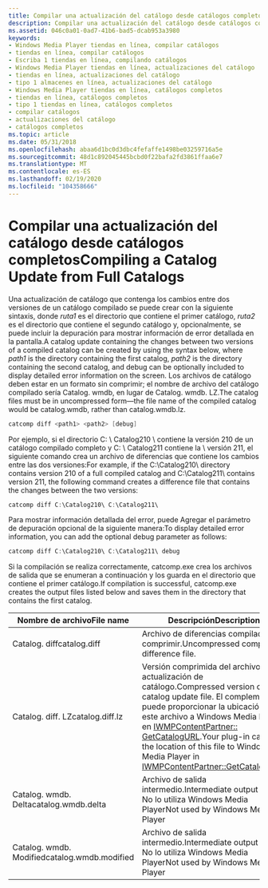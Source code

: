 ```yaml
---
title: Compilar una actualización del catálogo desde catálogos completos
description: Compilar una actualización del catálogo desde catálogos completos
ms.assetid: 046c0a01-0ad7-41b6-bad5-dcab953a3980
keywords:
- Windows Media Player tiendas en línea, compilar catálogos
- tiendas en línea, compilar catálogos
- Escriba 1 tiendas en línea, compilando catálogos
- Windows Media Player tiendas en línea, actualizaciones del catálogo
- tiendas en línea, actualizaciones del catálogo
- tipo 1 almacenes en línea, actualizaciones del catálogo
- Windows Media Player tiendas en línea, catálogos completos
- tiendas en línea, catálogos completos
- tipo 1 tiendas en línea, catálogos completos
- compilar catálogos
- actualizaciones del catálogo
- catálogos completos
ms.topic: article
ms.date: 05/31/2018
ms.openlocfilehash: abaa6d1bc0d3dbc4fefaffe1498be03259716a5e
ms.sourcegitcommit: 48d1c892045445bcbd0f22bafa2fd3861ffaa6e7
ms.translationtype: MT
ms.contentlocale: es-ES
ms.lasthandoff: 02/19/2020
ms.locfileid: "104358666"
---
```

# <a name="compiling-a-catalog-update-from-full-catalogs"></a><span data-ttu-id="757e2-115">Compilar una actualización del catálogo desde catálogos completos</span><span class="sxs-lookup"><span data-stu-id="757e2-115">Compiling a Catalog Update from Full Catalogs</span></span>

<span data-ttu-id="757e2-116">Una actualización de catálogo que contenga los cambios entre dos versiones de un catálogo compilado se puede crear con la siguiente sintaxis, donde *ruta1* es el directorio que contiene el primer catálogo, *ruta2* es el directorio que contiene el segundo catálogo y, opcionalmente, se puede incluir la depuración para mostrar información de error detallada en la pantalla.</span><span class="sxs-lookup"><span data-stu-id="757e2-116">A catalog update containing the changes between two versions of a compiled catalog can be created by using the syntax below, where *path1* is the directory containing the first catalog, *path2* is the directory containing the second catalog, and debug can be optionally included to display detailed error information on the screen.</span></span> <span data-ttu-id="757e2-117">Los archivos de catálogo deben estar en un formato sin comprimir; el nombre de archivo del catálogo compilado sería Catalog. wmdb, en lugar de Catalog. wmdb. LZ.</span><span class="sxs-lookup"><span data-stu-id="757e2-117">The catalog files must be in uncompressed form—the file name of the compiled catalog would be catalog.wmdb, rather than catalog.wmdb.lz.</span></span>


```C++
catcomp diff <path1> <path2> [debug]
```



<span data-ttu-id="757e2-118">Por ejemplo, si el directorio C: \\ Catalog210 \\ contiene la versión 210 de un catálogo compilado completo y C: \\ Catalog211 contiene la \\ versión 211, el siguiente comando crea un archivo de diferencias que contiene los cambios entre las dos versiones:</span><span class="sxs-lookup"><span data-stu-id="757e2-118">For example, if the C:\\Catalog210\\ directory contains version 210 of a full compiled catalog and C:\\Catalog211\\ contains version 211, the following command creates a difference file that contains the changes between the two versions:</span></span>


```C++
catcomp diff C:\Catalog210\ C:\Catalog211\
```



<span data-ttu-id="757e2-119">Para mostrar información detallada del error, puede Agregar el parámetro de depuración opcional de la siguiente manera:</span><span class="sxs-lookup"><span data-stu-id="757e2-119">To display detailed error information, you can add the optional debug parameter as follows:</span></span>


```C++
catcomp diff C:\Catalog210\ C:\Catalog211\ debug
```



<span data-ttu-id="757e2-120">Si la compilación se realiza correctamente, catcomp.exe crea los archivos de salida que se enumeran a continuación y los guarda en el directorio que contiene el primer catálogo.</span><span class="sxs-lookup"><span data-stu-id="757e2-120">If compilation is successful, catcomp.exe creates the output files listed below and saves them in the directory that contains the first catalog.</span></span>



| <span data-ttu-id="757e2-121">Nombre de archivo</span><span class="sxs-lookup"><span data-stu-id="757e2-121">File name</span></span>             | <span data-ttu-id="757e2-122">Descripción</span><span class="sxs-lookup"><span data-stu-id="757e2-122">Description</span></span>                                                                                                                                                                                      |
|-----------------------|--------------------------------------------------------------------------------------------------------------------------------------------------------------------------------------------------|
| <span data-ttu-id="757e2-123">Catalog. diff</span><span class="sxs-lookup"><span data-stu-id="757e2-123">catalog.diff</span></span>          | <span data-ttu-id="757e2-124">Archivo de diferencias compiladas sin comprimir.</span><span class="sxs-lookup"><span data-stu-id="757e2-124">Uncompressed compiled difference file.</span></span>                                                                                                                                                           |
| <span data-ttu-id="757e2-125">Catalog. diff. LZ</span><span class="sxs-lookup"><span data-stu-id="757e2-125">catalog.diff.lz</span></span>       | <span data-ttu-id="757e2-126">Versión comprimida del archivo de actualización de catálogo.</span><span class="sxs-lookup"><span data-stu-id="757e2-126">Compressed version of catalog update file.</span></span> <span data-ttu-id="757e2-127">El complemento puede proporcionar la ubicación de este archivo a Windows Media Player en [IWMPContentPartner:: GetCatalogURL](/previous-versions/windows/desktop/api/contentpartner/nf-contentpartner-iwmpcontentpartner-getcatalogurl).</span><span class="sxs-lookup"><span data-stu-id="757e2-127">Your plug-in can give the location of this file to Windows Media Player in [IWMPContentPartner::GetCatalogURL](/previous-versions/windows/desktop/api/contentpartner/nf-contentpartner-iwmpcontentpartner-getcatalogurl).</span></span> |
| <span data-ttu-id="757e2-128">Catalog. wmdb. Delta</span><span class="sxs-lookup"><span data-stu-id="757e2-128">catalog.wmdb.delta</span></span>    | <span data-ttu-id="757e2-129">Archivo de salida intermedio.</span><span class="sxs-lookup"><span data-stu-id="757e2-129">Intermediate output file.</span></span> <span data-ttu-id="757e2-130">No lo utiliza Windows Media Player</span><span class="sxs-lookup"><span data-stu-id="757e2-130">Not used by Windows Media Player</span></span>                                                                                                                                       |
| <span data-ttu-id="757e2-131">Catalog. wmdb. Modified</span><span class="sxs-lookup"><span data-stu-id="757e2-131">catalog.wmdb.modified</span></span> | <span data-ttu-id="757e2-132">Archivo de salida intermedio.</span><span class="sxs-lookup"><span data-stu-id="757e2-132">Intermediate output file.</span></span> <span data-ttu-id="757e2-133">No lo utiliza Windows Media Player</span><span class="sxs-lookup"><span data-stu-id="757e2-133">Not used by Windows Media Player</span></span>                                                                                                                                       |



 

 

 




